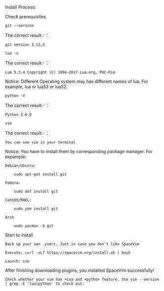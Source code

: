 Install Process:

Check prerequisites

    git --version

The correct result✅：

    git version 2.12.2

    lua -v

The correct result✅：

    Lua 5.3.4 Copyright (C) 1994-2017 Lua.org, PUC-Rio

Notice: Different Operating system may has different names of lua. For example, lua or lua53 or lua52.

    python -V

The correct result✅：

    Python 3.6.0

    vim

The correct result✅：

    You can see vim in your terminal

Notice: You have to install them by corresponding package manager. For expample:

    Debian/Ubuntu:

        sudo apt-get install git

    Fedora:

        sudo dnf install git

    CentOS/RHEL:

        sudo yum install git

    Arch

        sudo pacman -S git

Start to install

    Back up your own .vimrc. Just in case you don't like SpaceVim

    Execute: curl -sLf https://spacevim.org/install.sh | bash

    Launch: vim

After finishing downloading plugins, you installed SpaceVim successfully!

    Check whether your vim has +Lua and +python feature. Use vim --version | grep -E 'lua|python' to check out:
